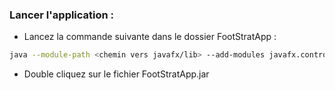 ### Lancer l'application :

- Lancez la commande suivante dans le dossier FootStratApp :

```bash
java --module-path <chemin vers javafx/lib> --add-modules javafx.controls -jar FootStratApp.jar
```

- Double cliquez sur le fichier FootStratApp.jar

